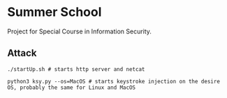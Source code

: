 # Summer School 

Project for Special Course in Information Security.

## Attack

`./startUp.sh # starts http server and netcat`

`python3 ksy.py --os=MacOS # starts keystroke injection on the desire OS, probably the same for Linux and MacOS` 



